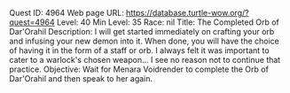 Quest ID: 4964
Web page URL: https://database.turtle-wow.org/?quest=4964
Level: 40
Min Level: 35
Race: nil
Title: The Completed Orb of Dar'Orahil
Description: I will get started immediately on crafting your orb and infusing your new demon into it. When done, you will have the choice of having it in the form of a staff or orb. I always felt it was important to cater to a warlock's chosen weapon... I see no reason not to continue that practice.
Objective: Wait for Menara Voidrender to complete the Orb of Dar'Orahil and then speak to her again.
